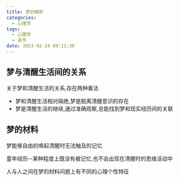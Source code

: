 ```yaml
---
title: 梦的解析
categories:
  - 心理学
tags:
  - 心理学
  - 读书
date: 2021-02-24 09:11:30
---
```


## 梦与清醒生活间的关系

关于梦和清醒生活的关系,存在两种看法

- 梦和清醒生活相对隔绝,梦是脱离清醒意识的存在
- 梦是清醒生活的继续,通过准确观察,总能找到梦和现实经历间的关联

## 梦的材料

梦能够自由的唤起清醒时无法触及的记忆

童年经历--某种程度上既没有被记忆,也不会出现在清醒时的思维活动中

人与人之间在梦的材料问题上有不同的心理个性特征


<!--more-->